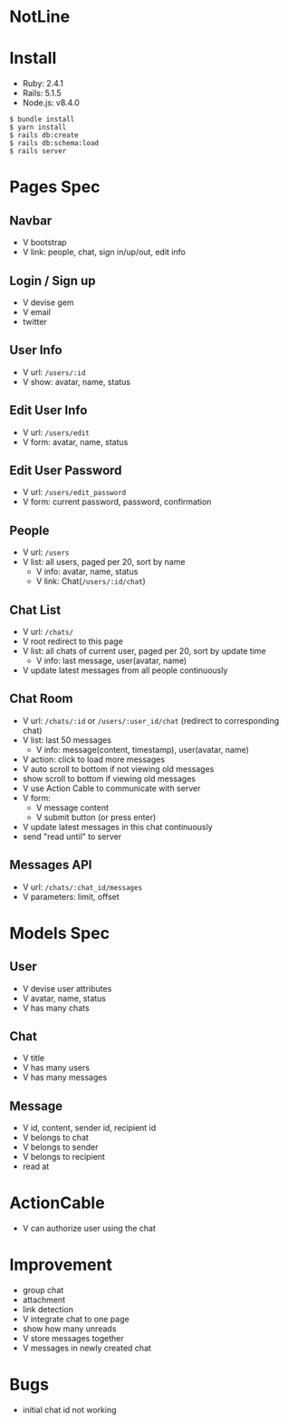 NotLine
===

# Install

- Ruby: 2.4.1
- Rails: 5.1.5
- Node.js: v8.4.0

```
$ bundle install
$ yarn install
$ rails db:create
$ rails db:schema:load
$ rails server
```

# Pages Spec

## Navbar
- V bootstrap
- V link: people, chat, sign in/up/out, edit info

## Login / Sign up

- V devise gem
- V email
- twitter

## User Info

- V url: `/users/:id`
- V show: avatar, name, status

## Edit User Info

- V url: `/users/edit`
- V form: avatar, name, status

## Edit User Password

- V url: `/users/edit_password`
- V form: current password, password, confirmation

## People

- V url: `/users`
- V list: all users, paged per 20, sort by name
  - V info: avatar, name, status
  - V link: Chat(`/users/:id/chat`)

## Chat List

- V url: `/chats/`
- V root redirect to this page
- V list: all chats of current user, paged per 20, sort by update time
  - V info: last message, user(avatar, name)
- V update latest messages from all people continuously

## Chat Room 
- V url: `/chats/:id` or `/users/:user_id/chat` (redirect to corresponding chat)
- V list: last 50 messages
  - V info: message(content, timestamp), user(avatar, name)
- V action: click to load more messages
- V auto scroll to bottom if not viewing old messages
- show scroll to bottom if viewing old messages
- V use Action Cable to communicate with server
- V form: 
  - V message content
  - V submit button (or press enter)
- V update latest messages in this chat continuously
- send "read until" to server

## Messages API
- V url: `/chats/:chat_id/messages`
- V parameters: limit, offset

# Models Spec

## User

- V devise user attributes
- V avatar, name, status
- V has many chats

## Chat

- V title
- V has many users
- V has many messages

## Message

- V id, content, sender id, recipient id
- V belongs to chat
- V belongs to sender
- V belongs to recipient
- read at

# ActionCable

- V can authorize user using the chat

# Improvement
- group chat
- attachment
- link detection
- V integrate chat to one page
- show how many unreads
- V store messages together
- V messages in newly created chat

# Bugs
- initial chat id not working 
